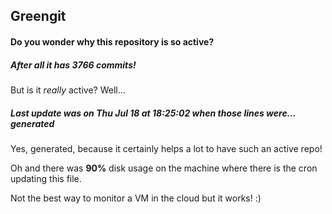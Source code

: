 ## Greengit

#### Do you wonder why this repository is so active?

##### After all it has 3766 commits!

But is it *really* active? Well...

##### Last update was on Thu Jul 18 at 18:25:02 when those lines were... generated

Yes, generated, because it certainly helps a lot to have such an active repo!

Oh and there was **90%** disk usage on the machine
where there is the cron updating this file.

Not the best way to monitor a VM in the cloud but it works! :)
